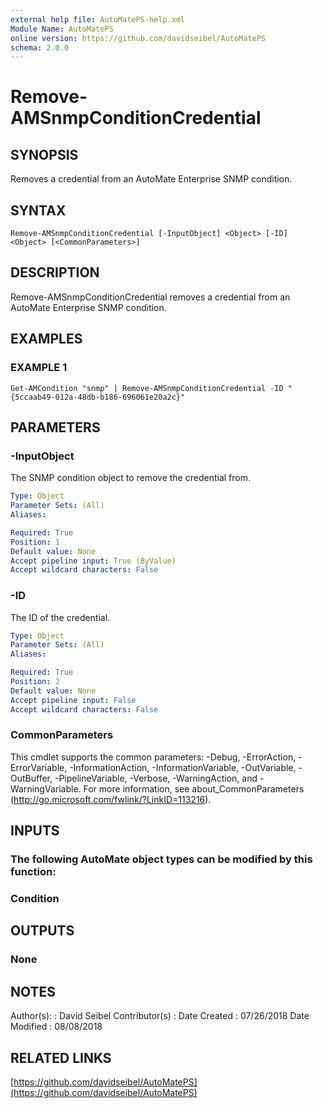 ```yaml
---
external help file: AutoMatePS-help.xml
Module Name: AutoMatePS
online version: https://github.com/davidseibel/AutoMatePS
schema: 2.0.0
---
```


# Remove-AMSnmpConditionCredential

## SYNOPSIS
Removes a credential from an AutoMate Enterprise SNMP condition.

## SYNTAX

```
Remove-AMSnmpConditionCredential [-InputObject] <Object> [-ID] <Object> [<CommonParameters>]
```

## DESCRIPTION
Remove-AMSnmpConditionCredential removes a credential from an AutoMate Enterprise SNMP condition.

## EXAMPLES

### EXAMPLE 1
```
Get-AMCondition "snmp" | Remove-AMSnmpConditionCredential -ID "{5ccaab49-012a-48db-b186-696061e20a2c}"
```

## PARAMETERS

### -InputObject
The SNMP condition object to remove the credential from.

```yaml
Type: Object
Parameter Sets: (All)
Aliases:

Required: True
Position: 1
Default value: None
Accept pipeline input: True (ByValue)
Accept wildcard characters: False
```

### -ID
The ID of the credential.

```yaml
Type: Object
Parameter Sets: (All)
Aliases:

Required: True
Position: 2
Default value: None
Accept pipeline input: False
Accept wildcard characters: False
```

### CommonParameters
This cmdlet supports the common parameters: -Debug, -ErrorAction, -ErrorVariable, -InformationAction, -InformationVariable, -OutVariable, -OutBuffer, -PipelineVariable, -Verbose, -WarningAction, and -WarningVariable.
For more information, see about_CommonParameters (http://go.microsoft.com/fwlink/?LinkID=113216).

## INPUTS

### The following AutoMate object types can be modified by this function:
### Condition
## OUTPUTS

### None
## NOTES
Author(s):     : David Seibel
Contributor(s) :
Date Created   : 07/26/2018
Date Modified  : 08/08/2018

## RELATED LINKS

[https://github.com/davidseibel/AutoMatePS](https://github.com/davidseibel/AutoMatePS)

